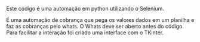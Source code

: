 Este código é uma automação em python utilizando o Selenium. 

É uma automação de cobrança que pega os valores dados em um planilha e faz as cobranças pelo whats. O Whats deve ser aberto antes do código.
Para facilitar a interação foi criado uma interface com o TKinter.
